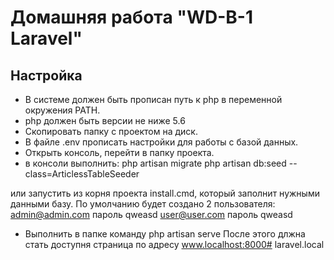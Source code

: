 # Домашняя работa "WD-B-1 Laravel"

## Настройка
- В системе должен быть прописан путь к php в переменной окружения PATH.
- php должен быть версии не ниже 5.6
- Скопировать папку с проектом на диск.
- В файле .env прописать настройки для работы с базой данных.
- Открыть консоль, перейти в папку проекта.
- в консоли выполнить: 
php artisan migrate 
php artisan db:seed --class=ArticlessTableSeeder


или запустить из корня проекта install.cmd, который заполнит нужными данными базу.
По умолчанию будет создано 2 пользователя:
admin@admin.com пароль qweasd
user@user.com пароль qweasd
- Выполнить в папке команду
php artisan serve
После этого длжна стать доступня страница по адресу
www.localhost:8000# laravel.local
